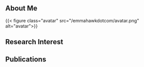 ## About Me

{{< figure class="avatar" src="/emmahawkdotcom/avatar.png" alt="avatar">}}

## Research Interest

## Publications
